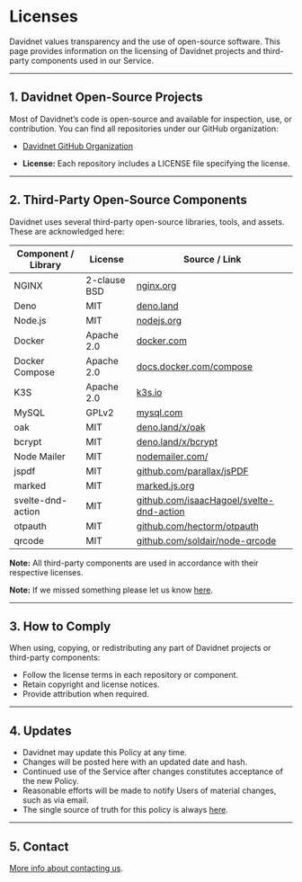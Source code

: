 # Licenses

Davidnet values transparency and the use of open-source software. This page provides information on the licensing of Davidnet projects and third-party components used in our Service.

---

## 1. Davidnet Open-Source Projects

Most of Davidnet’s code is open-source and available for inspection, use, or contribution. You can find all repositories under our GitHub organization:

- [Davidnet GitHub Organization](https://github.com/davidnet-net)

- **License:** Each repository includes a LICENSE file specifying the license.
---

## 2. Third-Party Open-Source Components

Davidnet uses several third-party open-source libraries, tools, and assets. These are acknowledged here:

| Component / Library | License | Source / Link |
|--------------------|---------|---------------|
| NGINX | 2-clause BSD | [nginx.org](https://nginx.org/) |
| Deno | MIT | [deno.land](https://deno.land/) |
| Node.js | MIT | [nodejs.org](https://nodejs.org/) |
| Docker | Apache 2.0 | [docker.com](https://www.docker.com/) |
| Docker Compose | Apache 2.0 | [docs.docker.com/compose](https://docs.docker.com/compose/) |
| K3S | Apache 2.0 | [k3s.io](https://k3s.io/) |
| MySQL | GPLv2 | [mysql.com](https://www.mysql.com/) |
| oak | MIT | [deno.land/x/oak](https://deno.land/x/oak) |
| bcrypt | MIT | [deno.land/x/bcrypt](https://deno.land/x/bcrypt) |
| Node Mailer | MIT | [nodemailer.com/](https://nodemailer.com/) |
| jspdf | MIT | [github.com/parallax/jsPDF](https://github.com/parallax/jsPDF) |
| marked | MIT | [marked.js.org](https://marked.js.org/) |
| svelte-dnd-action | MIT | [github.com/isaacHagoel/svelte-dnd-action](https://github.com/isaacHagoel/svelte-dnd-action) |
| otpauth | MIT | [github.com/hectorm/otpauth](https://github.com/hectorm/otpauth) |
| qrcode | MIT | [github.com/soldair/node-qrcode](https://github.com/soldair/node-qrcode) |

**Note:** All third-party components are used in accordance with their respective licenses.

**Note:** If we missed something please let us know [here](https://davidnet.net/help).


---

## 3. How to Comply

When using, copying, or redistributing any part of Davidnet projects or third-party components:

- Follow the license terms in each repository or component.
- Retain copyright and license notices.
- Provide attribution when required.

---

## 4. Updates

- Davidnet may update this Policy at any time.  
- Changes will be posted here with an updated date and hash.  
- Continued use of the Service after changes constitutes acceptance of the new Policy.  
- Reasonable efforts will be made to notify Users of material changes, such as via email.  
- The single source of truth for this policy is always [here](https://davidnet.net/legal).  

---

## 5. Contact
[More info about contacting us](https://davidnet.net/help/contact).
